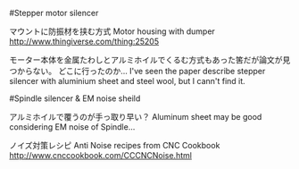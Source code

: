 #Stepper motor silencer

マウントに防振材を挟む方式
Motor housing with dumper
http://www.thingiverse.com/thing:25205

モーター本体を金属たわしとアルミホイルでくるむ方式もあった筈だが論文が見つからない。
どこに行ったのか…
I've seen the paper describe stepper silencer with aluminium sheet and steel wool, but I cann't find it.

#Spindle silencer & EM noise sheild

アルミホイルで覆うのが手っ取り早い？
Aluminum sheet may be good considering EM noise of Spindle...

ノイズ対策レシピ
Anti Noise recipes from CNC Cookbook
http://www.cnccookbook.com/CCCNCNoise.html

